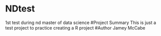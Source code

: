 # NDtest
1st test during nd master of data science
#Project Summary
This is just a test project to practice creating a R project
#Author
Jamey McCabe